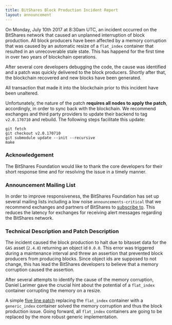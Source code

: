```yaml
---
title: BitShares Block Production Incident Report
layout: announcement
---
```


On Monday, July 10th 2017 at 8:30am UTC, an incident occurred on the BitShares
network that caused an unplanned interruption of block production. All block
producers have been affected by a memory corruption that was caused by an
automatic resize of a `flat_index` container that resulted in an unrecoverable
stale state. This has happend for the first time in over two years of
blockchain operations.

After several core developers debugging the code, the cause was identified and
a patch was quickly delivered to the block producers. Shortly after that, the
blockchain recovered and new blocks have been generated.

All transaction that made it into the blockchain prior to this incident have
been unaltered.

Unfortunately, the nature of the patch **requires all nodes to apply the
patch**, accordingly, in order to sync back with the blockchain. We recommend
exchanges and third party providers to update their backend to tag
`v2.0.170710` and rebuild. The following steps facilitate this update:

    git fetch
    git checkout v2.0.170710
    git submodule update --init --recursive
    make

### Acknowledgement

The BitShares Foundation would like to thank the core developers for their
short response time and for resolving the issue in a timely manner.

### Announcement Mailing List

In order to improve responsiveness, the BitShares Foundation has set up several
mailing lists including a low noise `announcements-critical` that we recommend
exchanges and partners of BitShares to [subscribe
to](http://lists.bitshares.foundation). This reduces the latency for exchanges
for receiving alert messages regarding the BitShares network.

### Technical Description and Patch Description

The incident caused the block production to halt due to bitasset data for
the `GAS` asset (`2.4.0`) returning an object id `0.0.0`. This error was
triggered during a maintenance interval and threw an assertion that prevented
block producers from producing blocks. Since object ids are supposed to not
change, this has lead the BitShares developers to believe that a memory
corruption caused the assertion.

After several attempts to identify the cause of the memory corruption, Daniel
Larimer gave the crucial hint about the potential of a `flat_index` container
corrupting the memory on a resize.

A simple [five line
patch](https://github.com/bitshares/bitshares-core/commit/67804359693168f16db98b40319593b64b6a9eed)
replacing the `flat_index` container with a `generic_index` container solved
the memory corruption and thus the block production issue. Going forward, all
`flat_index` containers are going to be replaced by the more robust generic
implementation.
